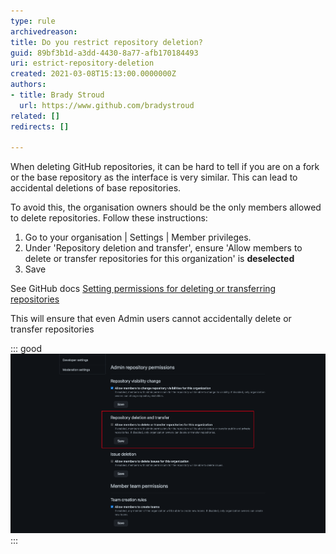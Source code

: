 ```yaml
---
type: rule
archivedreason:
title: Do you restrict repository deletion?
guid: 89bf3b1d-a3dd-4430-8a77-afb170184493
uri: estrict-repository-deletion
created: 2021-03-08T15:13:00.0000000Z
authors:
- title: Brady Stroud
  url: https://www.github.com/bradystroud
related: []
redirects: []

---
```


When deleting GitHub repositories, it can be hard to tell if you are on a fork or the base repository as the interface is very similar. This can lead to accidental deletions of base repositories.

<!--endintro-->
To avoid this, the organisation owners should be the only members allowed to delete repositories. Follow these instructions:

1. Go to your organisation | Settings | Member privileges. 
2. Under 'Repository deletion and transfer', ensure 'Allow members to delete or transfer repositories for this organization' is **deselected** 
3. Save 

See GitHub docs [Setting permissions for deleting or transferring repositories](https://docs.github.com/en/github/setting-up-and-managing-organizations-and-teams/setting-permissions-for-deleting-or-transferring-repositories)

This will ensure that even Admin users cannot accidentally delete or transfer repositories

::: good
![Figure: 'Allow members to delete or transfer repositories for this organization' is disabled](dontAllowDeletion.png)
:::